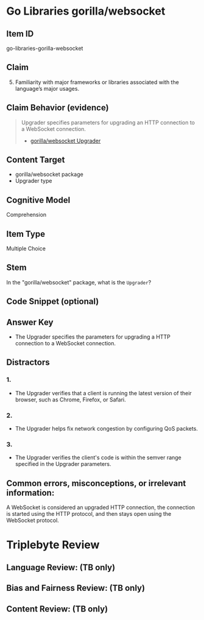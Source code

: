 # Go Libraries gorilla/websocket

## Item ID
go-libraries-gorilla-websocket

## Claim
5. Familiarity with major frameworks or libraries associated with the language’s major usages.

## Claim Behavior (evidence)
> Upgrader specifies parameters for upgrading an HTTP connection to a WebSocket connection.
> - [gorilla/websocket Upgrader](github.com/gorilla/websocket/#Upgrader.Upgrade)

## Content Target
* gorilla/websocket package
* Upgrader type

## Cognitive Model
Comprehension

## Item Type
Multiple Choice

## Stem

In the "gorilla/websocket" package, what is the `Upgrader`?

## Code Snippet (optional)


## Answer Key

* The Upgrader specifies the parameters for upgrading a HTTP connection to a WebSocket connection.

## Distractors

### 1.
* The Upgrader verifies that a client is running the latest version of their browser, such as Chrome, Firefox, or Safari.

### 2.
* The Upgrader helps fix network congestion by configuring QoS packets.

### 3.
* The Upgrader verifies the client's code is within the semver range specified in the Upgrader parameters.


## Common errors, misconceptions, or irrelevant information:

A WebSocket is considered an upgraded HTTP connection, the connection is started using the HTTP protocol, and then stays open using the WebSocket protocol.


# Triplebyte Review


## Language Review: (TB only)


## Bias and Fairness Review: (TB only)


## Content Review: (TB only)


